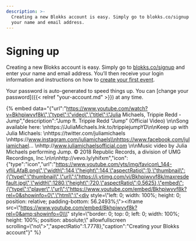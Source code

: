 ```yaml
---
description: >-
  Creating a new Blokks account is easy. Simply go to blokks.co/signup and enter
  your name and email address.
---
```


# Signing up

Creating a new Blokks account is easy. Simply go to [blokks.co/signup](https://blokks.co/signup) and enter your name and email address. You’ll then receive your login information and instructions on how to [create your first event](your-first-event.md).

Your password is auto-generated to speed things up. You can \[change your password\]\({{&lt; relref "your-account.md" &gt;}}\) at any time.

{% embed data="{\"url\":\"https://www.youtube.com/watch?v=Bkhpiwvvf8k\",\"type\":\"video\",\"title\":\"Julia Michaels, Trippie Redd - Jump\",\"description\":\"Jump ft. Trippie Redd “Jump” \(Official Video\) \\n\\nSong available here: \\nhttps://JuliaMichaels.lnk.to/trippiejumpYD\\n\\nKeep up with Julia Michaels: \\nhttps://twitter.com/juliamichaels \\nhttps://www.instagram.com/juliamichaels\\nhttps://www.facebook.com/juliamichael... \\nhttp://www.juliamichaelsofficial.com \\n\\nMusic video by Julia Michaels performing Jump. © 2018 Republic Records, a division of UMG Recordings, Inc.\\n\\n\\nhttp://vevo.ly/yhifxm\",\"icon\":{\"type\":\"icon\",\"url\":\"https://www.youtube.com/yts/img/favicon\_144-vfliLAfaB.png\",\"width\":144,\"height\":144,\"aspectRatio\":1},\"thumbnail\":{\"type\":\"thumbnail\",\"url\":\"https://i.ytimg.com/vi/Bkhpiwvvf8k/maxresdefault.jpg\",\"width\":1280,\"height\":720,\"aspectRatio\":0.5625},\"embed\":{\"type\":\"player\",\"url\":\"https://www.youtube.com/embed/Bkhpiwvvf8k?rel=0&showinfo=0\",\"html\":\"<div style=\\\"left: 0; width: 100%; height: 0; position: relative; padding-bottom: 56.2493%;\\\"><iframe src=\\\"https://www.youtube.com/embed/Bkhpiwvvf8k?rel=0&amp;showinfo=0\\\" style=\\\"border: 0; top: 0; left: 0; width: 100%; height: 100%; position: absolute;\\\" allowfullscreen scrolling=\\\"no\\\"></iframe></div>\",\"aspectRatio\":1.7778},\"caption\":\"Creating your Blokks account\"}" %}

